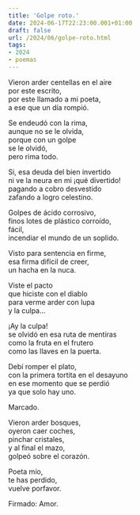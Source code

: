 ```yaml
---
title: 'Golpe roto.'
date: 2024-06-17T22:23:00.001+01:00
draft: false
url: /2024/06/golpe-roto.html
tags: 
- 2024
- poemas
---
```


Vieron arder centellas en el aire  
por este escrito,  
por este llamado a mi poeta,  
a ese que un día rompió.  

Se endeudó con la rima,  
aunque no se le olvida,  
porque con un golpe  
se le olvidó,  
pero rima todo.  

Si, esa deuda del bien invertido  
ni ve la neura en mi ¡qué divertido!  
pagando a cobro desvestido  
zafando a logro celestino.  

Golpes de ácido corrosivo,  
finos lotes de plástico corroído,  
fácil,  
incendiar el mundo de un soplido.  

Visto para sentencia en firme,  
esa firma difícil de creer,  
un hacha en la nuca.  

Viste el pacto   
que hiciste con el diablo  
para verme arder con lupa  
y la culpa...  

¡Ay la culpa!  
se olvidó en esa ruta de mentiras  
como la fruta en el frutero  
como las llaves en la puerta.  

Debí romper el plato,  
con la primera tortita en el desayuno  
en ese momento que se perdió  
ya que solo hay uno.  

Marcado.  

Vieron arder bosques,  
oyeron caer coches,  
pinchar cristales,  
y al final el mazo,  
golpeó sobre el corazón.  

Poeta mío,  
te has perdido,  
vuelve porfavor.  

Firmado: Amor.   